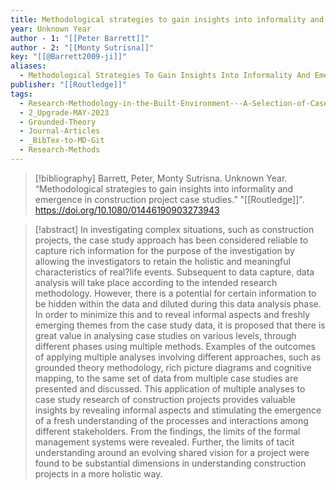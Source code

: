 ```yaml
---
title: Methodological strategies to gain insights into informality and emergence in construction project case studies
year: Unknown Year
author - 1: "[[Peter Barrett]]"
author - 2: "[[Monty Sutrisna]]"
key: "[[@Barrett2009-ji]]"
aliases:
  - Methodological Strategies To Gain Insights Into Informality And Emergence In Construction Project Case Studies
publisher: "[[Routledge]]"
tags:
  - Research-Methodology-in-the-Built-Environment---A-Selection-of-Case-Studies
  - 2_Upgrade-MAY-2023
  - Grounded-Theory
  - Journal-Articles
  - _BibTex-to-MD-Git
  - Research-Methods
---
```


> [!bibliography]
> Barrett, Peter, Monty Sutrisna. Unknown Year. “Methodological strategies to gain insights into informality and emergence in construction project case studies.” "[[Routledge]]". https://doi.org/10.1080/01446190903273943

> [!abstract]
> In investigating complex situations, such as construction projects, the case study approach has been considered reliable to capture rich information for the purpose of the investigation by allowing the investigators to retain the holistic and meaningful characteristics of real?life events. Subsequent to data capture, data analysis will take place according to the intended research methodology. However, there is a potential for certain information to be hidden within the data and diluted during this data analysis phase. In order to minimize this and to reveal informal aspects and freshly emerging themes from the case study data, it is proposed that there is great value in analysing case studies on various levels, through different phases using multiple methods. Examples of the outcomes of applying multiple analyses involving different approaches, such as grounded theory methodology, rich picture diagrams and cognitive mapping, to the same set of data from multiple case studies are presented and discussed. This application of multiple analyses to case study research of construction projects provides valuable insights by revealing informal aspects and stimulating the emergence of a fresh understanding of the processes and interactions among different stakeholders. From the findings, the limits of the formal management systems were revealed. Further, the limits of tacit understanding around an evolving shared vision for a project were found to be substantial dimensions in understanding construction projects in a more holistic way.